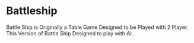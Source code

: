 # Battleship
Battle Ship is Originally a Table Game Designed to be Played with 2 Player. This Version of Battle Ship Designed to play with AI.
